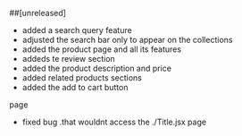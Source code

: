 ##[unreleased]
-  added a search query feature 
-  adjusted the search bar only to appear on the collections
- added the product page and all its features 
- addeds te review section
- added the product description and price 
- added related products sections
- added the add to cart button

 page
-  fixed bug .that wouldnt access the ./Title.jsx page
